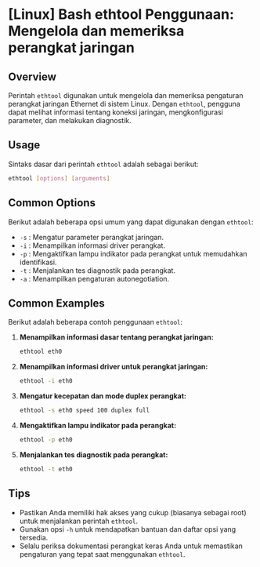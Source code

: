 # [Linux] Bash ethtool Penggunaan: Mengelola dan memeriksa perangkat jaringan

## Overview
Perintah `ethtool` digunakan untuk mengelola dan memeriksa pengaturan perangkat jaringan Ethernet di sistem Linux. Dengan `ethtool`, pengguna dapat melihat informasi tentang koneksi jaringan, mengkonfigurasi parameter, dan melakukan diagnostik.

## Usage
Sintaks dasar dari perintah `ethtool` adalah sebagai berikut:

```bash
ethtool [options] [arguments]
```

## Common Options
Berikut adalah beberapa opsi umum yang dapat digunakan dengan `ethtool`:

- `-s` : Mengatur parameter perangkat jaringan.
- `-i` : Menampilkan informasi driver perangkat.
- `-p` : Mengaktifkan lampu indikator pada perangkat untuk memudahkan identifikasi.
- `-t` : Menjalankan tes diagnostik pada perangkat.
- `-a` : Menampilkan pengaturan autonegotiation.

## Common Examples
Berikut adalah beberapa contoh penggunaan `ethtool`:

1. **Menampilkan informasi dasar tentang perangkat jaringan:**
   ```bash
   ethtool eth0
   ```

2. **Menampilkan informasi driver untuk perangkat jaringan:**
   ```bash
   ethtool -i eth0
   ```

3. **Mengatur kecepatan dan mode duplex perangkat:**
   ```bash
   ethtool -s eth0 speed 100 duplex full
   ```

4. **Mengaktifkan lampu indikator pada perangkat:**
   ```bash
   ethtool -p eth0
   ```

5. **Menjalankan tes diagnostik pada perangkat:**
   ```bash
   ethtool -t eth0
   ```

## Tips
- Pastikan Anda memiliki hak akses yang cukup (biasanya sebagai root) untuk menjalankan perintah `ethtool`.
- Gunakan opsi `-h` untuk mendapatkan bantuan dan daftar opsi yang tersedia.
- Selalu periksa dokumentasi perangkat keras Anda untuk memastikan pengaturan yang tepat saat menggunakan `ethtool`.